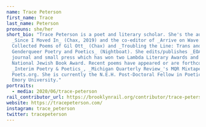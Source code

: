```yaml
---
name: Trace Peterson
first_name: Trace
last_name: Peterson
pronouns: she/her
short_bio: "Trace Peterson is a poet and literary scholar. She's the author of
  _Since I Moved In_ (Chax, 2019) and the co-editor of _Arrive on Wave:
  Collected Poems of Gil Ott_ (Chax) and _Troubling the Line: Trans and
  Genderqueer Poetry and Poetics_ (Nightboat). She edits/publishes _EOAGH_, a
  journal and small press which has won two Lambda Literary Awards and a
  National Jewish Book Award. Recent poems have appeared or are forthcoming in
  _Interim Poetry & Poetics_, _Michigan Quarterly Review_'s MQR Mixtape, and
  Poets.org. She is currently the N.E.H. Post-Doctoral Fellow in Poetics at
  Emory University."
portraits:
  - media: 2020/06/trace-peterson
rail_contributor_url: https://brooklynrail.org/contributor/trace-peterson
website: https://tracepeterson.com/
instagram: trace_peterson
twitter: tracepeterson
---
```


